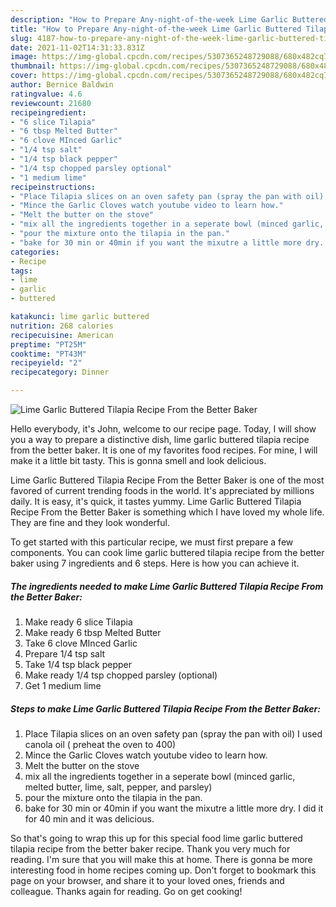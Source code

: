 ```yaml
---
description: "How to Prepare Any-night-of-the-week Lime Garlic Buttered Tilapia Recipe From the Better Baker"
title: "How to Prepare Any-night-of-the-week Lime Garlic Buttered Tilapia Recipe From the Better Baker"
slug: 4187-how-to-prepare-any-night-of-the-week-lime-garlic-buttered-tilapia-recipe-from-the-better-baker
date: 2021-11-02T14:31:33.831Z
image: https://img-global.cpcdn.com/recipes/5307365248729088/680x482cq70/lime-garlic-buttered-tilapia-recipe-from-the-better-baker-recipe-main-photo.jpg
thumbnail: https://img-global.cpcdn.com/recipes/5307365248729088/680x482cq70/lime-garlic-buttered-tilapia-recipe-from-the-better-baker-recipe-main-photo.jpg
cover: https://img-global.cpcdn.com/recipes/5307365248729088/680x482cq70/lime-garlic-buttered-tilapia-recipe-from-the-better-baker-recipe-main-photo.jpg
author: Bernice Baldwin
ratingvalue: 4.6
reviewcount: 21680
recipeingredient:
- "6 slice Tilapia"
- "6 tbsp Melted Butter"
- "6 clove MInced Garlic"
- "1/4 tsp salt"
- "1/4 tsp black pepper"
- "1/4 tsp chopped parsley optional"
- "1 medium lime"
recipeinstructions:
- "Place Tilapia slices on an oven safety pan (spray the pan with oil) I used canola oil ( preheat the oven to 400)"
- "Mince the Garlic Cloves watch youtube video to learn how."
- "Melt the butter on the stove"
- "mix all the ingredients together in a seperate bowl (minced garlic, melted butter, lime, salt, pepper, and parsley)"
- "pour the mixture onto the tilapia in the pan."
- "bake for 30 min or 40min if you want the mixutre a little more dry. I did it for 40 min and it was delicious."
categories:
- Recipe
tags:
- lime
- garlic
- buttered

katakunci: lime garlic buttered 
nutrition: 268 calories
recipecuisine: American
preptime: "PT25M"
cooktime: "PT43M"
recipeyield: "2"
recipecategory: Dinner

---
```



![Lime Garlic Buttered Tilapia Recipe From the Better Baker](https://img-global.cpcdn.com/recipes/5307365248729088/680x482cq70/lime-garlic-buttered-tilapia-recipe-from-the-better-baker-recipe-main-photo.jpg)

Hello everybody, it's John, welcome to our recipe page. Today, I will show you a way to prepare a distinctive dish, lime garlic buttered tilapia recipe from the better baker. It is one of my favorites food recipes. For mine, I will make it a little bit tasty. This is gonna smell and look delicious.

Lime Garlic Buttered Tilapia Recipe From the Better Baker is one of the most favored of current trending foods in the world. It's appreciated by millions daily. It is easy, it's quick, it tastes yummy. Lime Garlic Buttered Tilapia Recipe From the Better Baker is something which I have loved my whole life. They are fine and they look wonderful.




To get started with this particular recipe, we must first prepare a few components. You can cook lime garlic buttered tilapia recipe from the better baker using 7 ingredients and 6 steps. Here is how you can achieve it.

<!--inarticleads1-->

##### The ingredients needed to make Lime Garlic Buttered Tilapia Recipe From the Better Baker:

1. Make ready 6 slice Tilapia
1. Make ready 6 tbsp Melted Butter
1. Take 6 clove MInced Garlic
1. Prepare 1/4 tsp salt
1. Take 1/4 tsp black pepper
1. Make ready 1/4 tsp chopped parsley (optional)
1. Get 1 medium lime




<!--inarticleads2-->

##### Steps to make Lime Garlic Buttered Tilapia Recipe From the Better Baker:

1. Place Tilapia slices on an oven safety pan (spray the pan with oil) I used canola oil ( preheat the oven to 400)
1. Mince the Garlic Cloves watch youtube video to learn how.
1. Melt the butter on the stove
1. mix all the ingredients together in a seperate bowl (minced garlic, melted butter, lime, salt, pepper, and parsley)
1. pour the mixture onto the tilapia in the pan.
1. bake for 30 min or 40min if you want the mixutre a little more dry. I did it for 40 min and it was delicious.




So that's going to wrap this up for this special food lime garlic buttered tilapia recipe from the better baker recipe. Thank you very much for reading. I'm sure that you will make this at home. There is gonna be more interesting food in home recipes coming up. Don't forget to bookmark this page on your browser, and share it to your loved ones, friends and colleague. Thanks again for reading. Go on get cooking!
